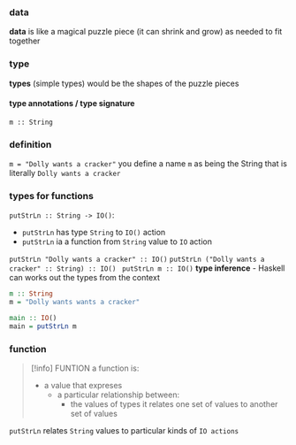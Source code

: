 
### data
**data** is like a magical puzzle piece (it can shrink and grow) as needed to fit together

### type
**types** (simple types) would be the shapes of the puzzle pieces
#### type annotations / type signature
`m :: String`

### definition
`m = "Dolly wants a cracker"`
you define a name `m` as being the String that is literally `Dolly wants a cracker`

### types for functions
`putStrLn :: String -> IO()`:
- `putStrLn` has type `String` to `IO()` action 
- `putStrLn` ia a function from `String` value to `IO` action

`putStrLn "Dolly wants a cracker" :: IO()`
`putStrLn ("Dolly wants a cracker" :: String) :: IO() `
`putStrLn m :: IO()`
**type inference** - Haskell can works out the types from the context

```haskell
m :: String
m = "Dolly wants wants a cracker"

main :: IO()
main = putStrLn m
```

### function
>[!info] FUNTION
>a function is:
>- a value that expreses
>	- a particular relationship between:
>		- the values of types
>it relates one set of values to another set of values 

`putStrLn`  relates `String` values to particular kinds of `IO actions`















